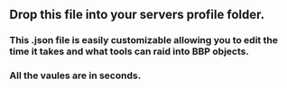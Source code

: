 ## Drop this file into your servers profile folder.

### This .json file is easily customizable allowing you to edit the time it takes and what tools can raid into BBP objects. 
### All the vaules are in seconds.
